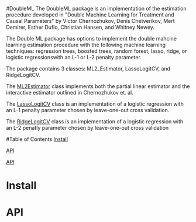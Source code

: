 #DoubleML
The DoubleML package is an implementation of the estimation procedure developed in "Double Machine 
Learning for Treatment and Causal Parameters" by Victor Chernozhukov, Denis Chetverikov, Mert Demirer,
Esther Duflo, Christian Hansen, and Whitney Newey. 

The Double ML package has options to implement the double mahcine learning estimation procedure with
the following machine learning techniques: regression trees, boosted trees, random forest, lasso,
ridge, or logistic regressionswith an L-1 or L-2 penalty parameter.

The package contains 3 classes: ML2_Estimator, LassoLogitCV, and RidgeLogitCV.

The [ML2Estimator](ML2Estimator_documentation.md? "ML2Estimator Documentation") class implements both the partial linear estimator and the interactive estimator outlined in Chernozhukov et. al.

The [LassoLogitCV](LassoLogitCV_documentation.md? "LassoLogitCV Documentation") class is an implementation of a logistic regression with an L-1 penalty parameter chosen by leave-one-out cross validation. 

The [RidgeLogitCV](RidgeLogitCV_documentation.md? "RidgeLogitCV Documentation") class is an implementation of a logistic regression with an L-2 penatly parameter chosen by leave-one-out cross validation

#Table of Contents
[Install](#install)

[API](#api)

[API](#api)

Install
=======
API
=======
